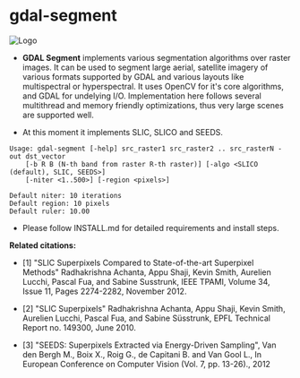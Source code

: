 # gdal-segment

![Logo](https://github.com/cbalint13/gdal-segment/blob/master/samples/logo/small_logo.png)

 * **GDAL Segment** implements various segmentation algorithms over raster images. It can
be used to segment large aerial, satellite imagery of various formats supported by GDAL and
various layouts like multispectral or hyperspectral. It uses OpenCV for it's core algorithms,
and GDAL for undelying I/O. Implementation here follows several multithread and memory
friendly optimizations, thus very large scenes are supported well.

 * At this moment it implements SLIC, SLICO and SEEDS.

```
Usage: gdal-segment [-help] src_raster1 src_raster2 .. src_rasterN -out dst_vector
    [-b R B (N-th band from raster R-th raster)] [-algo <SLICO (default), SLIC, SEEDS>]
    [-niter <1..500>] [-region <pixels>]

Default niter: 10 iterations
Default region: 10 pixels
Default ruler: 10.00
```

 * Please follow INSTALL.md for detailed requirements and install steps.

**Related citations:**

 * [1] "SLIC Superpixels Compared to State-of-the-art Superpixel Methods"
 Radhakrishna Achanta, Appu Shaji, Kevin Smith, Aurelien Lucchi, Pascal Fua,
 and Sabine Susstrunk, IEEE TPAMI, Volume 34, Issue 11, Pages 2274-2282,
 November 2012.

 * [2] "SLIC Superpixels" Radhakrishna Achanta, Appu Shaji, Kevin Smith,
 Aurelien Lucchi, Pascal Fua, and Sabine Süsstrunk, EPFL Technical
 Report no. 149300, June 2010.

 * [3] "SEEDS: Superpixels Extracted via Energy-Driven Sampling",
 Van den Bergh M., Boix X., Roig G., de Capitani B. and Van Gool L.,
 In European Conference on Computer Vision (Vol. 7, pp. 13-26)., 2012

